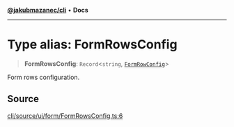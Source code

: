 [**@jakubmazanec/cli**](../README.md) • **Docs**

---

# Type alias: FormRowsConfig

> **FormRowsConfig**: `Record`\<`string`, [`FormRowConfig`](FormRowConfig.md)\>

Form rows configuration.

## Source

[cli/source/ui/form/FormRowsConfig.ts:6](https://github.com/jakubmazanec/js-tools/blob/51bfc5b913a7a7ef21d8d702a0d87d72983e112a/packages/cli/source/ui/form/FormRowsConfig.ts#L6)
